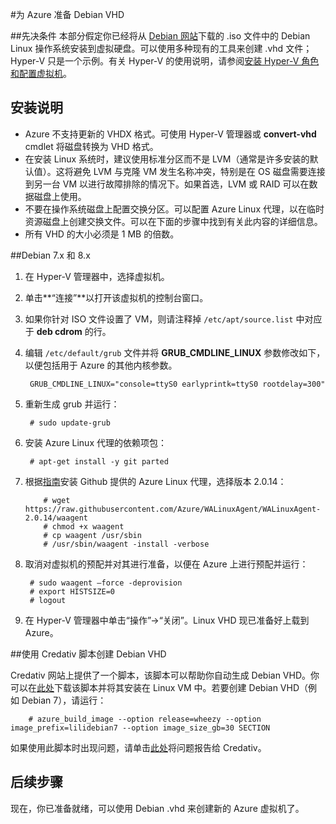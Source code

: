 <properties
	pageTitle="准备 Debian Linux VHD | Azure"
	description="了解如何创建 Debian 7 和 8 的 VHD 文件，以便在 Azure 中进行部署。"
	services="virtual-machines"
	documentationCenter=""
	authors="SuperScottz"
	manager="timlt"
	editor=""/>

<tags
	ms.service="virtual-machines-linux"
	ms.date="12/01/2015"
	wacn.date="01/29/2016"/>




#为 Azure 准备 Debian VHD

##先决条件
本部分假定你已经将从 [Debian 网站](https://www.debian.org/distrib/)下载的 .iso 文件中的 Debian Linux 操作系统安装到虚拟硬盘。可以使用多种现有的工具来创建 .vhd 文件；Hyper-V 只是一个示例。有关 Hyper-V 的使用说明，请参阅[安装 Hyper-V 角色和配置虚拟机](https://technet.microsoft.com/zh-cn/library/hh846766.aspx)。


## 安装说明

- Azure 不支持更新的 VHDX 格式。可使用 Hyper-V 管理器或 **convert-vhd** cmdlet 将磁盘转换为 VHD 格式。
- 在安装 Linux 系统时，建议使用标准分区而不是 LVM（通常是许多安装的默认值）。这将避免 LVM 与克隆 VM 发生名称冲突，特别是在 OS 磁盘需要连接到另一台 VM 以进行故障排除的情况下。如果首选，LVM 或 RAID 可以在数据磁盘上使用。
- 不要在操作系统磁盘上配置交换分区。可以配置 Azure Linux 代理，以在临时资源磁盘上创建交换文件。可以在下面的步骤中找到有关此内容的详细信息。
- 所有 VHD 的大小必须是 1 MB 的倍数。


##Debian 7.x 和 8.x

1. 在 Hyper-V 管理器中，选择虚拟机。

2. 单击**“连接”**以打开该虚拟机的控制台窗口。

3. 如果你针对 ISO 文件设置了 VM，则请注释掉 `/etc/apt/source.list` 中对应于 **deb cdrom** 的行。

4. 编辑 `/etc/default/grub` 文件并将 **GRUB\_CMDLINE\_LINUX** 参数修改如下，以便包括用于 Azure 的其他内核参数。

        GRUB_CMDLINE_LINUX="console=ttyS0 earlyprintk=ttyS0 rootdelay=300"

5. 重新生成 grub 并运行：

        # sudo update-grub 

6. 安装 Azure Linux 代理的依赖项包：

        # apt-get install -y git parted

7.	根据[指南](/documentation/articles/virtual-machines-linux-update-agent)安装 Github 提供的 Azure Linux 代理，选择版本 2.0.14：

			# wget https://raw.githubusercontent.com/Azure/WALinuxAgent/WALinuxAgent-2.0.14/waagent
			# chmod +x waagent
			# cp waagent /usr/sbin
			# /usr/sbin/waagent -install -verbose

8. 取消对虚拟机的预配并对其进行准备，以便在 Azure 上进行预配并运行：

        # sudo waagent –force -deprovision
        # export HISTSIZE=0
        # logout
 
9. 在 Hyper-V 管理器中单击“操作”->“关闭”。Linux VHD 现已准备好上载到 Azure。

##使用 Credativ 脚本创建 Debian VHD

Credativ 网站上提供了一个脚本，该脚本可以帮助你自动生成 Debian VHD。你可以在[此处](https://gitlab.credativ.com/de/azure-manage)下载该脚本并将其安装在 Linux VM 中。若要创建 Debian VHD（例如 Debian 7），请运行：

        # azure_build_image --option release=wheezy --option image_prefix=lilidebian7 --option image_size_gb=30 SECTION

如果使用此脚本时出现问题，请单击[此处](https://gitlab.credativ.com/groups/de/issues)将问题报告给 Credativ。

## 后续步骤

现在，你已准备就绪，可以使用 Debian .vhd 来创建新的 Azure 虚拟机了。

<!---HONumber=Mooncake_0118_2016-->